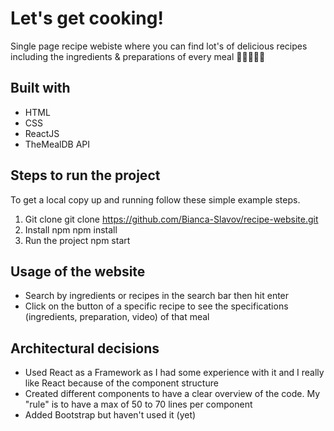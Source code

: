 # Let's get cooking!

Single page recipe webiste where you can find lot's of delicious recipes including the ingredients & preparations of every meal 🥕🥑🍅🌮🍝

## Built with

- HTML
- CSS
- ReactJS
- TheMealDB API

## Steps to run the project 
To get a local copy up and running follow these simple example steps.

1. Git clone 
git clone https://github.com/Bianca-Slavov/recipe-website.git
2. Install npm
npm install
3. Run the project
npm start

## Usage of the website

- Search by ingredients or recipes in the search bar then hit enter
- Click on the button of a specific recipe to see the specifications (ingredients, preparation, video) of that meal 

## Architectural decisions

- Used React as a Framework as I had some experience with it and I really like React because of the component structure
- Created different components to have a clear overview of the code. My "rule" is to have a max of 50 to 70 lines per component
- Added Bootstrap but haven't used it (yet)

